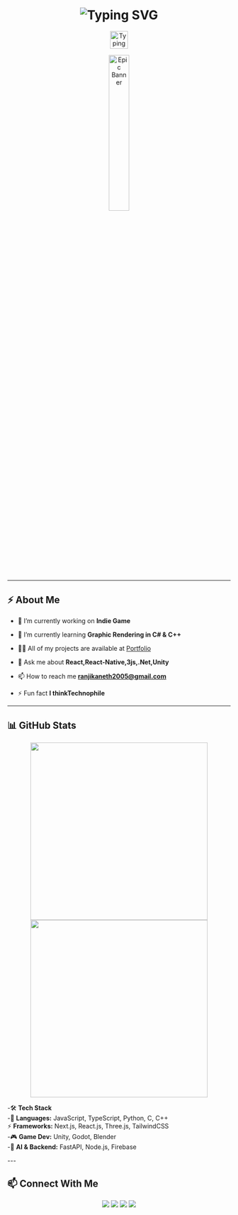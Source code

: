 <h1 align="center">
  <img width =""src="https://readme-typing-svg.demolab.com?font=Orbitron&size=30&pause=1000&color=00F7FF&center=true&vCenter=true&width=600&height=50&lines=🚀+Ranjika+Nethpriya;" alt="Typing SVG" />
</h1>


<p align="center">
  <img  height = "40"src="https://readme-typing-svg.demolab.com?font=Poppins&size=25&pause=1000&color=F7B42C&center=true&vCenter=true&width=500&height=50&lines=Developer...;Designer...;And+A+Creator..." alt="Typing SVG" />
</p>




<p align="center">
  <img src="https://media.giphy.com/media/LmNwrBhejkK9EFP504/giphy.gif" alt="Epic Banner" width="30%" height="30%">
</p>

---

## ⚡ About Me  
- 🔭 I’m currently working on **Indie Game**

- 🌱 I’m currently learning **Graphic Rendering in C# & C++**

- 👨‍💻 All of my projects are available at [Portfolio](https://ranjikanethpriya.netlify.app/)

- 💬 Ask me about **React,React-Native,3js,.Net,Unity**

- 📫 How to reach me **ranjikaneth2005@gmail.com**

- ⚡ Fun fact **I thinkTechnophile**


---

## 📊 GitHub Stats  
<p align="center">
  <img width="400px" src="https://github-readme-stats.vercel.app/api?username=Ranjika123&show_icons=true&theme=tokyonight&hide_border=true" />
  <img width="400px" src="https://github-readme-streak-stats.herokuapp.com/?user=Ranjika123&theme=tokyonight&hide_border=true" />
</p>
<!--
## 🎨 Languages & Tools  
<p align="center">
  <img width="400px" src="https://github-readme-stats.vercel.app/api/top-langs/?username=Ranjika123&layout=pie&theme=tokyonight&hide_border=true" />
</p>
 -->
 <p align="center">
   
-🛠 **Tech Stack**  
-🚀 **Languages:** JavaScript, TypeScript, Python, C, C++  
⚡ **Frameworks:** Next.js, React.js, Three.js, TailwindCSS  
-🎮 **Game Dev:** Unity, Godot, Blender  
-🤖 **AI & Backend:** FastAPI, Node.js, Firebase  


</p>
---

## 📫 Connect With Me  
<p align="center">
  <a href="https://ranjikanethpriya.netlify.app"><img src="https://img.shields.io/badge/Portfolio-%23000000.svg?style=for-the-badge&logo=vercel&logoColor=white"></a>
  <a href="https://github.com/Ranjika123"><img src="https://img.shields.io/badge/GitHub-%23121011.svg?style=for-the-badge&logo=github&logoColor=white"></a>
  <a href="https://www.fiverr.com/s/DBlwRjy"><img src="https://img.shields.io/badge/Fiverr-%2300B22D.svg?style=for-the-badge&logo=fiverr&logoColor=white"></a>
  <a href="https://www.upwork.com/freelancers/~01d3c3fbe85fbff3ad?mp_source=share"><img src="https://img.shields.io/badge/Fiverr-%2300B22D.svg?style=for-the-badge&logo=upwork&logoColor=white"></a>
</p>




